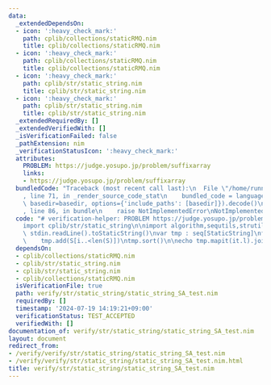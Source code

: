 ```yaml
---
data:
  _extendedDependsOn:
  - icon: ':heavy_check_mark:'
    path: cplib/collections/staticRMQ.nim
    title: cplib/collections/staticRMQ.nim
  - icon: ':heavy_check_mark:'
    path: cplib/collections/staticRMQ.nim
    title: cplib/collections/staticRMQ.nim
  - icon: ':heavy_check_mark:'
    path: cplib/str/static_string.nim
    title: cplib/str/static_string.nim
  - icon: ':heavy_check_mark:'
    path: cplib/str/static_string.nim
    title: cplib/str/static_string.nim
  _extendedRequiredBy: []
  _extendedVerifiedWith: []
  _isVerificationFailed: false
  _pathExtension: nim
  _verificationStatusIcon: ':heavy_check_mark:'
  attributes:
    PROBLEM: https://judge.yosupo.jp/problem/suffixarray
    links:
    - https://judge.yosupo.jp/problem/suffixarray
  bundledCode: "Traceback (most recent call last):\n  File \"/home/runner/.local/lib/python3.10/site-packages/onlinejudge_verify/documentation/build.py\"\
    , line 71, in _render_source_code_stat\n    bundled_code = language.bundle(stat.path,\
    \ basedir=basedir, options={'include_paths': [basedir]}).decode()\n  File \"/home/runner/.local/lib/python3.10/site-packages/onlinejudge_verify/languages/nim.py\"\
    , line 86, in bundle\n    raise NotImplementedError\nNotImplementedError\n"
  code: "# verification-helper: PROBLEM https://judge.yosupo.jp/problem/suffixarray\n\
    import cplib/str/static_string\n\nimport algorithm,sequtils,strutils\nvar S =\
    \ stdin.readLine().toStaticString()\nvar tmp : seq[StaticString]\nfor i in 0..<len(S):\n\
    \    tmp.add(S[i..<len(S)])\ntmp.sort()\n\necho tmp.mapit(it.l).join(\" \")"
  dependsOn:
  - cplib/collections/staticRMQ.nim
  - cplib/str/static_string.nim
  - cplib/str/static_string.nim
  - cplib/collections/staticRMQ.nim
  isVerificationFile: true
  path: verify/str/static_string/static_string_SA_test.nim
  requiredBy: []
  timestamp: '2024-07-19 14:19:21+09:00'
  verificationStatus: TEST_ACCEPTED
  verifiedWith: []
documentation_of: verify/str/static_string/static_string_SA_test.nim
layout: document
redirect_from:
- /verify/verify/str/static_string/static_string_SA_test.nim
- /verify/verify/str/static_string/static_string_SA_test.nim.html
title: verify/str/static_string/static_string_SA_test.nim
---
```

